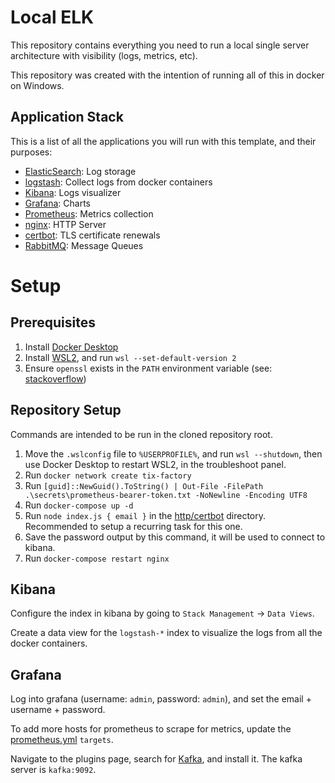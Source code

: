# Local ELK

This repository contains everything you need to run a local single server architecture with visibility (logs, metrics, etc).

This repository was created with the intention of running all of this in docker on Windows.

## Application Stack

This is a list of all the applications you will run with this template, and their purposes:

- [ElasticSearch](https://www.elastic.co/elasticsearch/): Log storage
- [logstash](https://www.elastic.co/logstash/): Collect logs from docker containers
- [Kibana](https://www.elastic.co/kibana/): Logs visualizer
- [Grafana](https://grafana.com/): Charts
- [Prometheus](https://prometheus.io/): Metrics collection
- [nginx](https://www.nginx.com): HTTP Server
- [certbot](https://certbot.eff.org/): TLS certificate renewals
- [RabbitMQ](https://www.rabbitmq.com/): Message Queues

# Setup

## Prerequisites

1. Install [Docker Desktop](https://www.docker.com/products/docker-desktop)
2. Install [WSL2](https://aka.ms/wsl2kernel), and run `wsl --set-default-version 2`
3. Ensure `openssl` exists in the `PATH` environment variable (see: [stackoverflow](https://stackoverflow.com/a/51757939/1663648))

## Repository Setup

Commands are intended to be run in the cloned repository root.

1. Move the `.wslconfig` file to `%USERPROFILE%`, and run `wsl --shutdown`, then use Docker Desktop to restart WSL2, in the troubleshoot panel.
2. Run `docker network create tix-factory`
3. Run `[guid]::NewGuid().ToString() | Out-File -FilePath .\secrets\prometheus-bearer-token.txt -NoNewline -Encoding UTF8`
4. Run `docker-compose up -d`
5. Run `node index.js { email }` in the [http/certbot](./http/certbot) directory. Recommended to setup a recurring task for this one.
6. Save the password output by this command, it will be used to connect to kibana.
7. Run `docker-compose restart nginx`

## Kibana

Configure the index in kibana by going to `Stack Management` -> `Data Views`.

Create a data view for the `logstash-*` index to visualize the logs from all the docker containers.

## Grafana

Log into grafana (username: `admin`, password: `admin`), and set the email + username + password.

To add more hosts for prometheus to scrape for metrics, update the [prometheus.yml](./metrics/prometheus.yml) `targets`.

Navigate to the plugins page, search for [Kafka](https://grafana.com/grafana/plugins/hamedkarbasi93-kafka-datasource/), and install it. The kafka server is `kafka:9092`.
